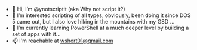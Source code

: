 - 👋 Hi, I’m @ynotscriptit (aka Why not script it?)
- 👀 I’m interested scripting of all types, obviously, been doing it since DOS 5 came out, but I also love hiking in the mountains with my GSD ...
- 🌱 I’m currently learning PowerShell at a much deeper level by building a set of apps with it...
- 📫 I'm reachable at wshort01@gmail.com

<!---
ynotscriptit/ynotscriptit is a ✨ special ✨ repository because its `README.md` (this file) appears on your GitHub profile.
You can click the Preview link to take a look at your changes.
--->
